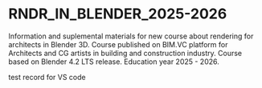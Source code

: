 # RNDR_IN_BLENDER_2025-2026
Information and suplemental materials for new course about rendering for architects in Blender 3D.
Course published on BIM.VC platform for Architects and CG artists in building and construction industry.
Course based on Blender 4.2 LTS release.
Education year 2025 - 2026.

test record for VS code